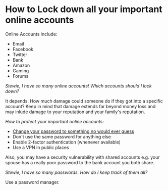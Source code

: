 # How to Lock down all your important online accounts

Online Accounts include:

* Email
* Facebook
* Twitter
* Bank
* Amazon
* Gaming
* Forums

*Stewie, I have so many online accounts!  Which accounts should I lock down?*

It depends.  How much damage could someone do if they got into a specific account?  Keep in mind that damage extends far beyond money loss and may inlude damage to your reputation and your family's reputation.


*How to protect your important online accounts:*

* [Change your password to something no would ever guess](how_to_create_a_strong_password.md)
* Don't use the same password for anything else
* Enable 2-factor authentication (whenever available)
* Use a VPN in public places

Also, you may have a security vulnerability with shared accounts e.g. your spouse has a really poor password to the bank account you both share.


*Stewie, I have so many passwords.  How do I keep track of them all?*

Use a password manager.